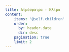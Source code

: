 ```yaml
---
title: Ατμόσφαιρα - Κλίμα
content:
    items: '@self.children'
    order:
      by: header.date
      dir: desc
    pagination: true
    limit: 2
---
```


